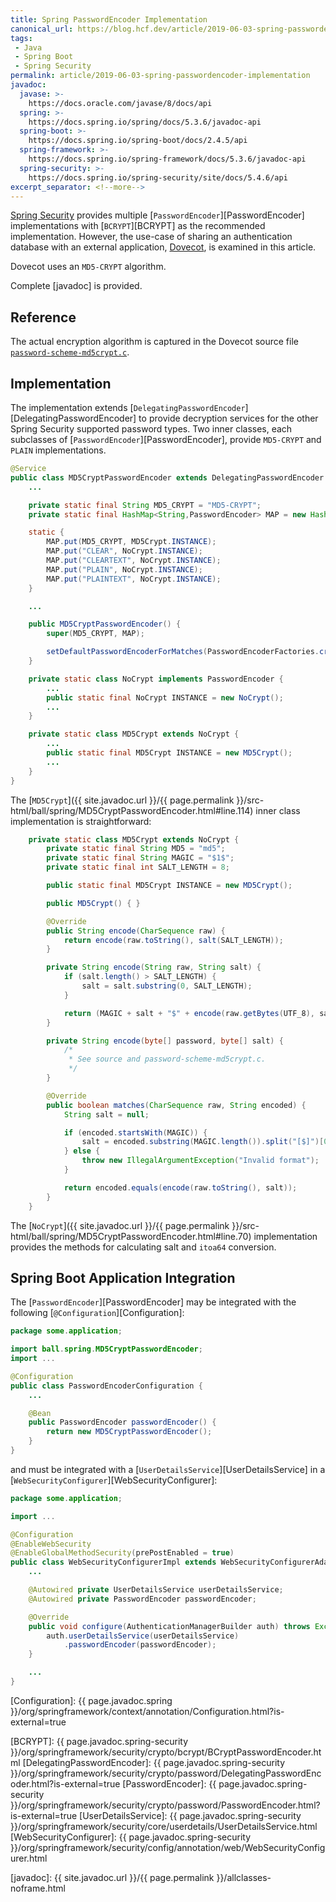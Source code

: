 ```yaml
---
title: Spring PasswordEncoder Implementation
canonical_url: https://blog.hcf.dev/article/2019-06-03-spring-passwordencoder-implementation
tags:
 - Java
 - Spring Boot
 - Spring Security
permalink: article/2019-06-03-spring-passwordencoder-implementation
javadoc:
  javase: >-
    https://docs.oracle.com/javase/8/docs/api
  spring: >-
    https://docs.spring.io/spring/docs/5.3.6/javadoc-api
  spring-boot: >-
    https://docs.spring.io/spring-boot/docs/2.4.5/api
  spring-framework: >-
    https://docs.spring.io/spring-framework/docs/5.3.6/javadoc-api
  spring-security: >-
    https://docs.spring.io/spring-security/site/docs/5.4.6/api
excerpt_separator: <!--more-->
---
```


[Spring Security] provides multiple [`PasswordEncoder`][PasswordEncoder]
implementations with [`BCRYPT`][BCRYPT] as the recommended implementation.
However, the use-case of sharing an authentication database with an external
application, [Dovecot], is examined in this article.
<!--more-->
Dovecot uses an `MD5-CRYPT` algorithm.

Complete [javadoc] is provided.


## Reference

The actual encryption algorithm is captured in the Dovecot source file
[`password-scheme-md5crypt.c`](https://github.com/dovecot/core/blob/trunk/src/auth/password-scheme-md5crypt.c).


## Implementation

The implementation extends
[`DelegatingPasswordEncoder`][DelegatingPasswordEncoder] to provide
decryption services for the other Spring Security supported password types.
Two inner classes, each subclasses of [`PasswordEncoder`][PasswordEncoder],
provide `MD5-CRYPT` and `PLAIN` implementations.

``` java
@Service
public class MD5CryptPasswordEncoder extends DelegatingPasswordEncoder {
    ...

    private static final String MD5_CRYPT = "MD5-CRYPT";
    private static final HashMap<String,PasswordEncoder> MAP = new HashMap<>();

    static {
        MAP.put(MD5_CRYPT, MD5Crypt.INSTANCE);
        MAP.put("CLEAR", NoCrypt.INSTANCE);
        MAP.put("CLEARTEXT", NoCrypt.INSTANCE);
        MAP.put("PLAIN", NoCrypt.INSTANCE);
        MAP.put("PLAINTEXT", NoCrypt.INSTANCE);
    }

    ...

    public MD5CryptPasswordEncoder() {
        super(MD5_CRYPT, MAP);

        setDefaultPasswordEncoderForMatches(PasswordEncoderFactories.createDelegatingPasswordEncoder());
    }

    private static class NoCrypt implements PasswordEncoder {
        ...
        public static final NoCrypt INSTANCE = new NoCrypt();
        ...
    }

    private static class MD5Crypt extends NoCrypt {
        ...
        public static final MD5Crypt INSTANCE = new MD5Crypt();
        ...
    }
}
```

The
[`MD5Crypt`]({{ site.javadoc.url }}/{{ page.permalink }}/src-html/ball/spring/MD5CryptPasswordEncoder.html#line.114)
inner class implementation is straightforward:

``` java
    private static class MD5Crypt extends NoCrypt {
        private static final String MD5 = "md5";
        private static final String MAGIC = "$1$";
        private static final int SALT_LENGTH = 8;

        public static final MD5Crypt INSTANCE = new MD5Crypt();

        public MD5Crypt() { }

        @Override
        public String encode(CharSequence raw) {
            return encode(raw.toString(), salt(SALT_LENGTH));
        }

        private String encode(String raw, String salt) {
            if (salt.length() > SALT_LENGTH) {
                salt = salt.substring(0, SALT_LENGTH);
            }

            return (MAGIC + salt + "$" + encode(raw.getBytes(UTF_8), salt.getBytes(UTF_8)));
        }

        private String encode(byte[] password, byte[] salt) {
            /*
             * See source and password-scheme-md5crypt.c.
             */
        }

        @Override
        public boolean matches(CharSequence raw, String encoded) {
            String salt = null;

            if (encoded.startsWith(MAGIC)) {
                salt = encoded.substring(MAGIC.length()).split("[$]")[0];
            } else {
                throw new IllegalArgumentException("Invalid format");
            }

            return encoded.equals(encode(raw.toString(), salt));
        }
    }
```

The
[`NoCrypt`]({{ site.javadoc.url }}/{{ page.permalink }}/src-html/ball/spring/MD5CryptPasswordEncoder.html#line.70)
implementation provides the methods for calculating salt and `itoa64`
conversion.


## Spring Boot Application Integration

The [`PasswordEncoder`][PasswordEncoder] may be integrated with the
following [`@Configuration`][Configuration]:

``` java
package some.application;

import ball.spring.MD5CryptPasswordEncoder;
import ...

@Configuration
public class PasswordEncoderConfiguration {
    ...

    @Bean
    public PasswordEncoder passwordEncoder() {
        return new MD5CryptPasswordEncoder();
    }
}
```

and must be integrated with a [`UserDetailsService`][UserDetailsService] in
a [`WebSecurityConfigurer`][WebSecurityConfigurer]:

``` java
package some.application;

import ...

@Configuration
@EnableWebSecurity
@EnableGlobalMethodSecurity(prePostEnabled = true)
public class WebSecurityConfigurerImpl extends WebSecurityConfigurerAdapter {
    ...

    @Autowired private UserDetailsService userDetailsService;
    @Autowired private PasswordEncoder passwordEncoder;

    @Override
    public void configure(AuthenticationManagerBuilder auth) throws Exception {
        auth.userDetailsService(userDetailsService)
            .passwordEncoder(passwordEncoder);
    }

    ...
}
```

[Dovecot]: https://www.dovecot.org/

[Configuration]: {{ page.javadoc.spring }}/org/springframework/context/annotation/Configuration.html?is-external=true

[Spring Security]: https://spring.io/projects/spring-security
[BCRYPT]: {{ page.javadoc.spring-security }}/org/springframework/security/crypto/bcrypt/BCryptPasswordEncoder.html
[DelegatingPasswordEncoder]: {{ page.javadoc.spring-security }}/org/springframework/security/crypto/password/DelegatingPasswordEncoder.html?is-external=true
[PasswordEncoder]: {{ page.javadoc.spring-security }}/org/springframework/security/crypto/password/PasswordEncoder.html?is-external=true
[UserDetailsService]: {{ page.javadoc.spring-security }}/org/springframework/security/core/userdetails/UserDetailsService.html
[WebSecurityConfigurer]: {{ page.javadoc.spring-security }}/org/springframework/security/config/annotation/web/WebSecurityConfigurer.html

[javadoc]: {{ site.javadoc.url }}/{{ page.permalink }}/allclasses-noframe.html
